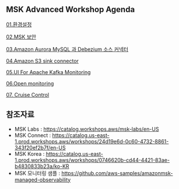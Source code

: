 ## MSK Advanced Workshop Agenda

[01.환경설정](./contents/01.setup.md)

[02.MSK 보안](./contents/02.msk_security.md)

[03.Amazon Aurora MySQL 과 Debezium 소스 커넥터](./contents/03.source_connector.md)

[04.Amazon S3 sink connector](./contents/04.sink_connector.md)

[05.UI For Apache Kafka Monitoring](./contents/05.uiforkafka.md)

[06.Open monitoring](./contents/06.open_monitoring.md)

[07. Cruise Control](./contents/07.cruise_control.md)


## 참조자료
- MSK Labs : https://catalog.workshops.aws/msk-labs/en-US
- MSK Connect : https://catalog.us-east-1.prod.workshops.aws/workshops/24d19e6d-0c60-4732-8861-343f20ef2b7f/en-US
- MSK Korea : https://catalog.us-east-1.prod.workshops.aws/workshops/0746620b-cd44-4421-83ae-b4830833b23a/ko-KR
- MSK 모니터링 샘플 : https://github.com/aws-samples/amazonmsk-managed-observability
